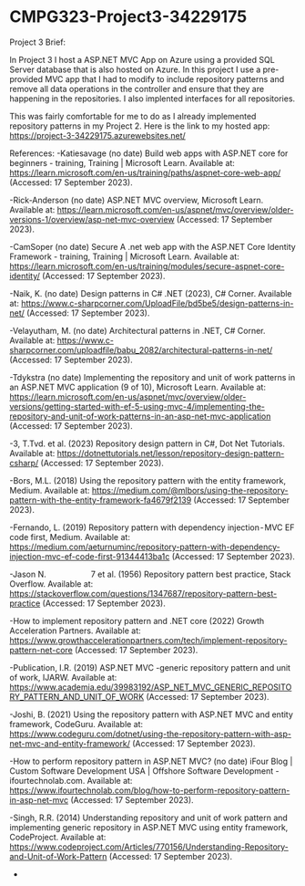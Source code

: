 # CMPG323-Project3-34229175

Project 3 Brief:

In Project 3 I host a ASP.NET MVC App on Azure using a provided SQL Server database that is also hosted on Azure. In this project I use a pre-provided MVC app that I had to modify to include repository patterns and remove all data operations in the controller and ensure that they are happening in the repositories. I also implented interfaces for all repositories.

This was fairly comfortable for me to do as I already implemented repository patterns in my Project 2.
Here is the link to my hosted app: https://project-3-34229175.azurewebsites.net/

References:
-Katiesavage (no date) Build web apps with ASP.NET core for beginners - training, Training | Microsoft Learn. Available at: https://learn.microsoft.com/en-us/training/paths/aspnet-core-web-app/ (Accessed: 17 September 2023). 

-Rick-Anderson (no date) ASP.NET MVC overview, Microsoft Learn. Available at: https://learn.microsoft.com/en-us/aspnet/mvc/overview/older-versions-1/overview/asp-net-mvc-overview (Accessed: 17 September 2023). 

-CamSoper (no date) Secure A .net web app with the ASP.NET Core Identity Framework - training, Training | Microsoft Learn. Available at: https://learn.microsoft.com/en-us/training/modules/secure-aspnet-core-identity/ (Accessed: 17 September 2023). 

-Naik, K. (no date) Design patterns in C# .NET (2023), C# Corner. Available at: https://www.c-sharpcorner.com/UploadFile/bd5be5/design-patterns-in-net/ (Accessed: 17 September 2023). 

-Velayutham, M. (no date) Architectural patterns in .NET, C# Corner. Available at: https://www.c-sharpcorner.com/uploadfile/babu_2082/architectural-patterns-in-net/ (Accessed: 17 September 2023). 

-Tdykstra (no date) Implementing the repository and unit of work patterns in an ASP.NET MVC application (9 of 10), Microsoft Learn. Available at: https://learn.microsoft.com/en-us/aspnet/mvc/overview/older-versions/getting-started-with-ef-5-using-mvc-4/implementing-the-repository-and-unit-of-work-patterns-in-an-asp-net-mvc-application (Accessed: 17 September 2023). 

-3, T.Tvd. et al. (2023) Repository design pattern in C#, Dot Net Tutorials. Available at: https://dotnettutorials.net/lesson/repository-design-pattern-csharp/ (Accessed: 17 September 2023). 

-Bors, M.L. (2018) Using the repository pattern with the entity framework, Medium. Available at: https://medium.com/@mlbors/using-the-repository-pattern-with-the-entity-framework-fa4679f2139 (Accessed: 17 September 2023). 

-Fernando, L. (2019) Repository pattern with dependency injection - MVC EF code first, Medium. Available at: https://medium.com/aeturnuminc/repository-pattern-with-dependency-injection-mvc-ef-code-first-91344413ba1c (Accessed: 17 September 2023). 

-Jason N.&nbsp; &nbsp; &nbsp; &nbsp; &nbsp; &nbsp; &nbsp; &nbsp; &nbsp; &nbsp; 7 et al. (1956) Repository pattern best practice, Stack Overflow. Available at: https://stackoverflow.com/questions/1347687/repository-pattern-best-practice (Accessed: 17 September 2023). 

-How to implement repository pattern and .NET core (2022) Growth Acceleration Partners. Available at: https://www.growthaccelerationpartners.com/tech/implement-repository-pattern-net-core (Accessed: 17 September 2023). 

-Publication, I.R. (2019) ASP.NET MVC -generic repository pattern and unit of work, IJARW. Available at: https://www.academia.edu/39983192/ASP_NET_MVC_GENERIC_REPOSITORY_PATTERN_AND_UNIT_OF_WORK (Accessed: 17 September 2023). 

-Joshi, B. (2021) Using the repository pattern with ASP.NET MVC and entity framework, CodeGuru. Available at: https://www.codeguru.com/dotnet/using-the-repository-pattern-with-asp-net-mvc-and-entity-framework/ (Accessed: 17 September 2023). 

-How to perform repository pattern in ASP.NET MVC? (no date) iFour Blog | Custom Software Development USA | Offshore Software Development - ifourtechnolab.com. Available at: https://www.ifourtechnolab.com/blog/how-to-perform-repository-pattern-in-asp-net-mvc (Accessed: 17 September 2023). 

-Singh, R.R. (2014) Understanding repository and unit of work pattern and implementing generic repository in ASP.NET MVC using entity framework, CodeProject. Available at: https://www.codeproject.com/Articles/770156/Understanding-Repository-and-Unit-of-Work-Pattern (Accessed: 17 September 2023). 

-

